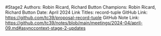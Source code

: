 #Stage2
Authors: Robin Ricard, Richard Button
Champions: Robin Ricard, Richard Button
Date: April 2024
Link Titles: record-tuple
GitHub Link: https://github.com/tc39/proposal-record-tuple
GitHub Note Link: https://github.com/tc39/notes/blob/main/meetings/2024-04/april-09.md#asynccontext-stage-2-updates
